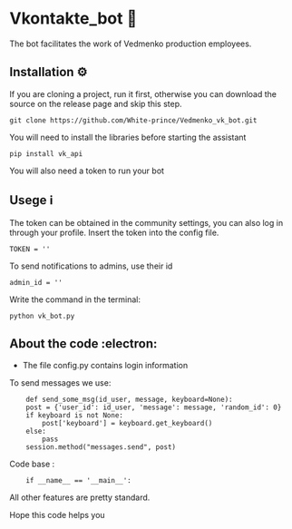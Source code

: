 # Vkontakte_bot :robot:
The bot facilitates the work of Vedmenko production employees.

## Installation :gear:
If you are cloning a project, run it first, otherwise you can download the source on the release page and skip this step.

    git clone https://github.com/White-prince/Vedmenko_vk_bot.git
    
You will need to install the libraries before starting the assistant

    pip install vk_api
    
You will also need a token to run your bot

## Usege :information_source:
The token can be obtained in the community settings, you can also log in through your profile. Insert the token into the config file.

    TOKEN = ''
To send notifications to admins, use their id

    admin_id = ''

Write the command in the terminal:

    python vk_bot.py

## About the code :electron:
- The file config.py contains login information

To send messages we use:

        def send_some_msg(id_user, message, keyboard=None):
        post = {'user_id': id_user, 'message': message, 'random_id': 0}
        if keyboard is not None:
            post['keyboard'] = keyboard.get_keyboard()
        else:
            pass
        session.method("messages.send", post)

Code base :
    
        if __name__ == '__main__':
 
All other features are pretty standard.

Hope this code helps you
